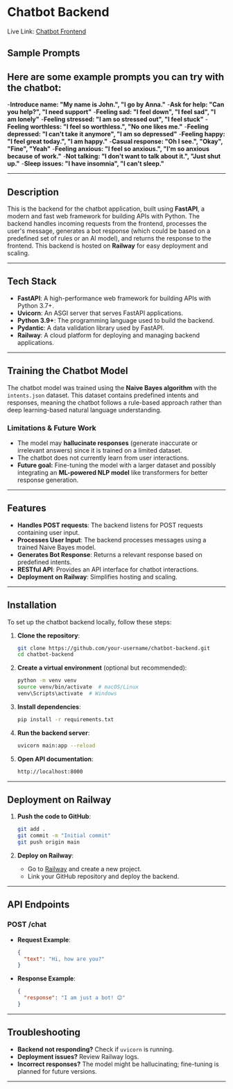 # **Chatbot Backend**

Live Link: [Chatbot Frontend](https://frontend-deploy-git-master-monicahs-projects.vercel.app/)

## **Sample Prompts**
Here are some example prompts you can try with the chatbot:
---
-**Introduce name: "My name is John.", "I go by Anna."**
-**Ask for help: "Can you help?", "I need support"**
-**Feeling sad: "I feel down", "I feel sad", "I am lonely"**
-**Feeling stressed: "I am so stressed out", "I feel stuck"**
-**Feeling worthless: "I feel so worthless.", "No one likes me."**
-**Feeling depressed: "I can't take it anymore", "I am so depressed"**
-**Feeling happy: "I feel great today.", "I am happy."**
-**Casual response: "Oh I see.", "Okay", "Fine", "Yeah"**
-**Feeling anxious: "I feel so anxious.", "I'm so anxious because of work."**
-**Not talking: "I don't want to talk about it.", "Just shut up."**
-**Sleep issues: "I have insomnia", "I can't sleep."**

---

## **Description**
This is the backend for the chatbot application, built using **FastAPI**, a modern and fast web framework for building APIs with Python. The backend handles incoming requests from the frontend, processes the user's message, generates a bot response (which could be based on a predefined set of rules or an AI model), and returns the response to the frontend. This backend is hosted on **Railway** for easy deployment and scaling.

---

## **Tech Stack**
- **FastAPI**: A high-performance web framework for building APIs with Python 3.7+.
- **Uvicorn**: An ASGI server that serves FastAPI applications.
- **Python 3.9+**: The programming language used to build the backend.
- **Pydantic**: A data validation library used by FastAPI.
- **Railway**: A cloud platform for deploying and managing backend applications.

---

## **Training the Chatbot Model**
The chatbot model was trained using the **Naive Bayes algorithm** with the `intents.json` dataset. This dataset contains predefined intents and responses, meaning the chatbot follows a rule-based approach rather than deep learning-based natural language understanding.

### **Limitations & Future Work**
- The model may **hallucinate responses** (generate inaccurate or irrelevant answers) since it is trained on a limited dataset.
- The chatbot does not currently learn from user interactions.
- **Future goal:** Fine-tuning the model with a larger dataset and possibly integrating an **ML-powered NLP model** like transformers for better response generation.

---

## **Features**
- **Handles POST requests**: The backend listens for POST requests containing user input.
- **Processes User Input**: The backend processes messages using a trained Naive Bayes model.
- **Generates Bot Response**: Returns a relevant response based on predefined intents.
- **RESTful API**: Provides an API interface for chatbot interactions.
- **Deployment on Railway**: Simplifies hosting and scaling.

---

## **Installation**
To set up the chatbot backend locally, follow these steps:

1. **Clone the repository**:
   ```bash
   git clone https://github.com/your-username/chatbot-backend.git
   cd chatbot-backend
   ```

2. **Create a virtual environment** (optional but recommended):
   ```bash
   python -m venv venv
   source venv/bin/activate  # macOS/Linux
   venv\Scripts\activate  # Windows
   ```

3. **Install dependencies**:
   ```bash
   pip install -r requirements.txt
   ```

4. **Run the backend server**:
   ```bash
   uvicorn main:app --reload
   ```

5. **Open API documentation**:
   ```bash
   http://localhost:8000
   ```

---

## **Deployment on Railway**
1. **Push the code to GitHub**:
   ```bash
   git add .
   git commit -m "Initial commit"
   git push origin main
   ```

2. **Deploy on Railway**:
   - Go to [Railway](https://railway.app/) and create a new project.
   - Link your GitHub repository and deploy the backend.

---

## **API Endpoints**
### **POST /chat**
- **Request Example**:
  ```json
  {
    "text": "Hi, how are you?"
  }
  ```
- **Response Example**:
  ```json
  {
    "response": "I am just a bot! 😊"
  }
  ```

---

## **Troubleshooting**
- **Backend not responding?** Check if `uvicorn` is running.
- **Deployment issues?** Review Railway logs.
- **Incorrect responses?** The model might be hallucinating; fine-tuning is planned for future versions.

---

